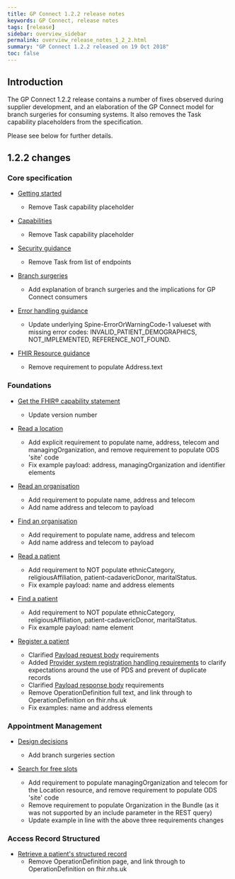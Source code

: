 ```yaml
---
title: GP Connect 1.2.2 release notes
keywords: GP Connect, release notes
tags: [release]
sidebar: overview_sidebar
permalink: overview_release_notes_1_2_2.html
summary: "GP Connect 1.2.2 released on 19 Oct 2018"
toc: false
---
```


## Introduction ##

The GP Connect 1.2.2 release contains a number of fixes observed during supplier development, and an elaboration of the GP Connect model for branch surgeries for consuming systems.  It also removes the Task capability placeholders from the specification.

Please see below for further details.

## 1.2.2 changes ##

### Core specification

- [Getting started](overview_engage.html)
  - Remove Task capability placeholder

- [Capabilities](overview_priority_capabilities.html)
  - Remove Task capability placeholder

- [Security guidance](development_api_security_guidance.html#authorisation-of-access-to-endpoints)
  - Remove Task from list of endpoints

- [Branch surgeries](development_branch_surgeries.html)
  - Add explanation of branch surgeries and the implications for GP Connect consumers

- [Error handling guidance](development_fhir_error_handling_guidance.html)
  - Update underlying Spine-ErrorOrWarningCode-1 valueset with missing error codes: INVALID_PATIENT_DEMOGRAPHICS, NOT_IMPLEMENTED, REFERENCE_NOT_FOUND.

- [FHIR Resource guidance](development_fhir_resource_guidance.html#address)
  - Remove requirement to populate Address.text

### Foundations

- [Get the FHIR&reg; capability statement](foundations_use_case_get_the_fhir_capability_statement.html)
  - Update version number

- [Read a location](foundations_use_case_read_a_location.html)
  - Add explicit requirement to populate name, address, telecom and managingOrganization, and remove requirement to populate ODS 'site' code
  - Fix example payload: address, managingOrganization and identifier elements

- [Read an organisation](foundations_use_case_read_an_organisation.html)
  - Add requirement to populate name, address and telecom
  - Add name address and telecom to payload

- [Find an organisation](foundations_use_case_find_an_organisation.html)
  - Add requirement to populate name, address and telecom
  - Add name address and telecom to payload

- [Read a patient](foundations_use_case_read_a_patient.html)
  - Add requirement to NOT populate ethnicCategory, religiousAffiliation, patient-cadavericDonor, maritalStatus.
  - Fix example payload: name and address elements

- [Find a patient](foundations_use_case_find_a_patient.html)
  - Add requirement to NOT populate ethnicCategory, religiousAffiliation, patient-cadavericDonor, maritalStatus.
  - Fix example payload: name element

- [Register a patient](foundations_use_case_register_a_patient.html)
  - Clarified [Payload request body](foundations_use_case_register_a_patient.html#payload-request-body) requirements
  - Added [Provider system registration handling requirements](foundations_use_case_register_a_patient.html#provider-system-registration-handling-requirements) to clarify expectations around the use of PDS and prevent of duplicate records
  - Clarified [Payload response body](foundations_use_case_register_a_patient.html#payload-response-body) requirements
  - Remove OperationDefinition full text, and link through to OperationDefinition on fhir.nhs.uk
  - Fix examples: name and address elements

### Appointment Management

- [Design decisions](appointments_design.html)
  - Add branch surgeries section

- [Search for free slots](appointments_use_case_search_for_free_slots.html)
  - Add requirement to populate managingOrganization and telecom for the Location resource, and remove requirement to populate ODS 'site' code
  - Remove requirement to populate Organization in the Bundle (as it was not supported by an include parameter in the REST query)
  - Update example in line with the above three requirements changes

### Access Record Structured

- [Retrieve a patient's structured record](accessrecord_structured_development_retrieve_patient_record.html)
  - Remove OperationDefinition page, and link through to OperationDefinition on fhir.nhs.uk

